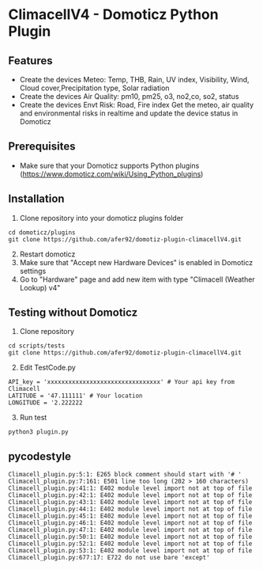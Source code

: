 # ClimacellV4 - Domoticz Python Plugin
## Features
* Create the devices Meteo: Temp, THB, Rain, UV index, Visibility, Wind, Cloud cover,Precipitation type, Solar radiation
* Create the devices Air Quality: pm10, pm25, o3, no2,co, so2, status
* Create the devices Envt Risk: Road, Fire index
Get the meteo, air quality and environmental risks in realtime and update the device status in Domoticz
## Prerequisites
* Make sure that your Domoticz supports Python plugins (https://www.domoticz.com/wiki/Using_Python_plugins)
## Installation
1. Clone repository into your domoticz plugins folder
```
cd domoticz/plugins
git clone https://github.com/afer92/domotiz-plugin-climacellV4.git
```
2. Restart domoticz
3. Make sure that "Accept new Hardware Devices" is enabled in Domoticz settings
4. Go to "Hardware" page and add new item with type "Climacell (Weather Lookup) v4"
## Testing without Domoticz
1. Clone repository
```
cd scripts/tests
git clone https://github.com/afer92/domotiz-plugin-climacellV4.git
```
2. Edit TestCode.py
```
API_key = 'xxxxxxxxxxxxxxxxxxxxxxxxxxxxxxxx' # Your api key from Climacell
LATITUDE = '47.111111' # Your location
LONGITUDE = '2.222222
```
3. Run test
```
python3 plugin.py
```
## pycodestyle
```
Climacell_plugin.py:5:1: E265 block comment should start with '# '
Climacell_plugin.py:7:161: E501 line too long (202 > 160 characters)
Climacell_plugin.py:41:1: E402 module level import not at top of file
Climacell_plugin.py:42:1: E402 module level import not at top of file
Climacell_plugin.py:43:1: E402 module level import not at top of file
Climacell_plugin.py:44:1: E402 module level import not at top of file
Climacell_plugin.py:45:1: E402 module level import not at top of file
Climacell_plugin.py:46:1: E402 module level import not at top of file
Climacell_plugin.py:47:1: E402 module level import not at top of file
Climacell_plugin.py:50:1: E402 module level import not at top of file
Climacell_plugin.py:52:1: E402 module level import not at top of file
Climacell_plugin.py:53:1: E402 module level import not at top of file
Climacell_plugin.py:677:17: E722 do not use bare 'except'
```
